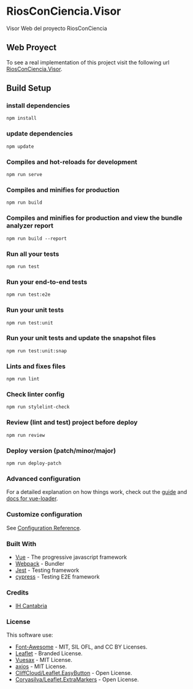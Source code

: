 # RiosConCiencia.Visor

Visor Web del proyecto RiosConCiencia

## Web Proyect

To see a real implementation of this project visit the following url [RiosConCiencia.Visor](https://riosconcienciavisor.ihcantabria.com/).

## Build Setup


### install dependencies

```
npm install
```

### update dependencies

```
npm update
```

### Compiles and hot-reloads for development

```
npm run serve
```

### Compiles and minifies for production

```
npm run build
```

### Compiles and minifies for production and view the bundle analyzer report

```
npm run build --report
```

### Run all your tests

```
npm run test
```

### Run your end-to-end tests

```
npm run test:e2e
```

### Run your unit tests

```
npm run test:unit
```

### Run your unit tests and update the snapshot files

```
npm run test:unit:snap
```

### Lints and fixes files

```
npm run lint
```

### Check linter config

```
npm run stylelint-check
```

### Review (lint and test) project before deploy

```
npm run review
```

### Deploy version (patch/minor/major)

```
npm run deploy-patch
```


### Advanced configuration

For a detailed explanation on how things work, check out the [guide](https://vuejs-templates.github.io/webpack/) 
and [docs for vue-loader](https://vuejs.github.io/vue-loader).

### Customize configuration

See [Configuration Reference](https://cli.vuejs.org/config/).

###  Built With

- [Vue](https://vuejs.org/) - The progressive javascript framework
- [Webpack](https://webpack.js.org/) - Bundler
- [Jest](https://jestjs.io/) - Testing framework
- [cypress](https://www.cypress.io/) - Testing E2E framework

###  Credits

- [IH Cantabria](https://github.com/IHCantabria)

### License

This software use:

- [Font-Awesome](https://fontawesome.com/) - MIT, SIL OFL, and CC BY Licenses.
- [Leaflet](https://leafletjs.com/) - Branded License.
- [Vuesax](https://lusaxweb.github.io/vuesax/) - MIT License.
- [axios](https://github.com/axios/axios) - MIT License.
- [CliffCloud/Leaflet.EasyButton](https://github.com/CliffCloud/Leaflet.EasyButton) - Open License.
- [Coryasilva/Leaflet.ExtraMarkers](https://github.com/coryasilva/Leaflet.ExtraMarkers) - Open License.


